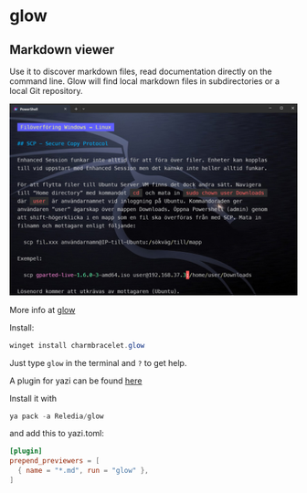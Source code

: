 # glow

## Markdown viewer

Use it to discover markdown files, read documentation directly on the command line. Glow will find local markdown files in subdirectories or a local Git repository.

![Glow](./pics/glow.jpg)

More info at [glow](https://github.com/charmbracelet/glow)

Install:

```powershell
winget install charmbracelet.glow
```

Just type `glow` in the terminal and `?` to get help.

A plugin for yazi can be found [here](https://github.com/Reledia/glow.yazi)

Install it with

```powershell
ya pack -a Reledia/glow
```

and add this to yazi.toml:

```toml
[plugin]
prepend_previewers = [
  { name = "*.md", run = "glow" },
]
```
